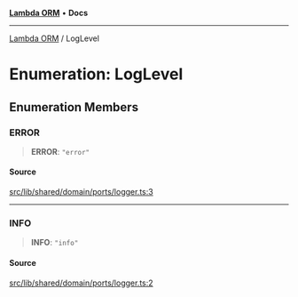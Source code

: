 [**Lambda ORM**](../README.md) • **Docs**

***

[Lambda ORM](../README.md) / LogLevel

# Enumeration: LogLevel

## Enumeration Members

### ERROR

> **ERROR**: `"error"`

#### Source

[src/lib/shared/domain/ports/logger.ts:3](https://github.com/lambda-orm/lambdaorm-base/blob/b57bb1d116951848254ba54a2a732f51efc20654/src/lib/shared/domain/ports/logger.ts#L3)

***

### INFO

> **INFO**: `"info"`

#### Source

[src/lib/shared/domain/ports/logger.ts:2](https://github.com/lambda-orm/lambdaorm-base/blob/b57bb1d116951848254ba54a2a732f51efc20654/src/lib/shared/domain/ports/logger.ts#L2)
